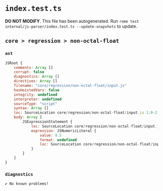 # `index.test.ts`

**DO NOT MODIFY**. This file has been autogenerated. Run `rome test internal/js-parser/index.test.ts --update-snapshots` to update.

## `core > regression > non-octal-float`

### `ast`

```javascript
JSRoot {
	comments: Array []
	corrupt: false
	diagnostics: Array []
	directives: Array []
	filename: "core/regression/non-octal-float/input.js"
	hasHoistedVars: false
	integrity: undefined
	interpreter: undefined
	sourceType: "script"
	syntax: Array []
	loc: SourceLocation core/regression/non-octal-float/input.js 1:0-2:0
	body: Array [
		JSExpressionStatement {
			loc: SourceLocation core/regression/non-octal-float/input.js 1:0-1:4
			expression: JSNumericLiteral {
				value: 9.5
				format: undefined
				loc: SourceLocation core/regression/non-octal-float/input.js 1:0-1:4
			}
		}
	]
}
```

### `diagnostics`

```
✔ No known problems!

```

